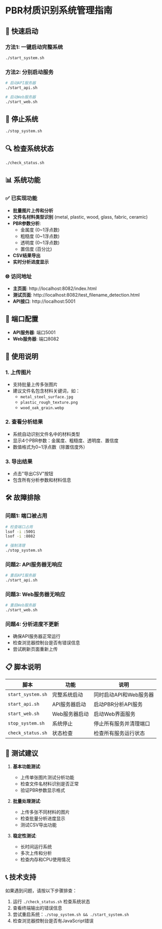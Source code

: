 # PBR材质识别系统管理指南

## 🚀 快速启动

### 方法1: 一键启动完整系统
```bash
./start_system.sh
```

### 方法2: 分别启动服务
```bash
# 启动API服务器
./start_api.sh

# 启动Web服务器
./start_web.sh
```

## 🛑 停止系统
```bash
./stop_system.sh
```

## 🔍 检查系统状态
```bash
./check_status.sh
```

## 📊 系统功能

### ✅ 已实现功能
- **批量图片上传和分析**
- **文件名材料类型识别** (metal, plastic, wood, glass, fabric, ceramic)
- **PBR参数分析**:
  - 金属度 (0~1浮点数)
  - 粗糙度 (0~1浮点数)
  - 透明度 (0~1浮点数)
  - 置信度 (百分比)
- **CSV结果导出**
- **实时分析进度显示**

### 🌐 访问地址
- **主页面**: http://localhost:8082/index.html
- **测试页面**: http://localhost:8082/test_filename_detection.html
- **API接口**: http://localhost:5001

## 🔧 端口配置
- **API服务器**: 端口5001
- **Web服务器**: 端口8082

## 📝 使用说明

### 1. 上传图片
- 支持批量上传多张图片
- 建议文件名包含材料关键词，如：
  - `metal_steel_surface.jpg`
  - `plastic_rough_texture.png`
  - `wood_oak_grain.webp`

### 2. 查看分析结果
- 系统自动识别文件名中的材料类型
- 显示4个PBR参数：金属度、粗糙度、透明度、置信度
- 数值格式为0~1浮点数（除置信度外）

### 3. 导出结果
- 点击"导出CSV"按钮
- 包含所有分析参数和材料信息

## 🛠️ 故障排除

### 问题1: 端口被占用
```bash
# 检查端口占用
lsof -i :5001
lsof -i :8082

# 强制清理
./stop_system.sh
```

### 问题2: API服务器无响应
```bash
# 重启API服务器
./start_api.sh
```

### 问题3: Web服务器无响应
```bash
# 重启Web服务器
./start_web.sh
```

### 问题4: 分析进度不更新
- 确保API服务器正常运行
- 检查浏览器控制台是否有错误信息
- 尝试刷新页面重新上传

## 📋 脚本说明

| 脚本 | 功能 | 说明 |
|------|------|------|
| `start_system.sh` | 完整系统启动 | 同时启动API和Web服务器 |
| `start_api.sh` | API服务器启动 | 启动PBR分析API服务 |
| `start_web.sh` | Web服务器启动 | 启动Web界面服务 |
| `stop_system.sh` | 系统停止 | 停止所有服务并清理端口 |
| `check_status.sh` | 状态检查 | 检查所有服务运行状态 |

## 🎯 测试建议

1. **基本功能测试**:
   - 上传单张图片测试分析功能
   - 检查文件名材料识别是否正常
   - 验证PBR参数显示格式

2. **批量处理测试**:
   - 上传多张不同材料的图片
   - 检查批量分析进度显示
   - 测试CSV导出功能

3. **稳定性测试**:
   - 长时间运行系统
   - 多次上传和分析
   - 检查内存和CPU使用情况

## 📞 技术支持

如果遇到问题，请按以下步骤排查：

1. 运行 `./check_status.sh` 检查系统状态
2. 查看终端输出的错误信息
3. 尝试重启系统：`./stop_system.sh && ./start_system.sh`
4. 检查浏览器控制台是否有JavaScript错误 